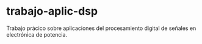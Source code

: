 # trabajo-aplic-dsp
Trabajo prácico sobre aplicaciones del procesamiento digital de señales en electrónica de potencia.
